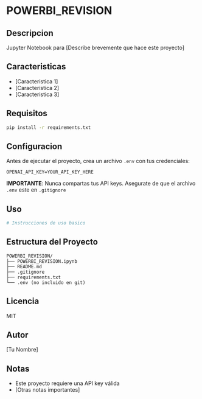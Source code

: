 # POWERBI_REVISION

## Descripcion
Jupyter Notebook para [Describe brevemente que hace este proyecto]

## Caracteristicas
- [Caracteristica 1]
- [Caracteristica 2]
- [Caracteristica 3]

## Requisitos
```bash
pip install -r requirements.txt
```

## Configuracion
Antes de ejecutar el proyecto, crea un archivo `.env` con tus credenciales:
```
OPENAI_API_KEY=YOUR_API_KEY_HERE
```

**IMPORTANTE**: Nunca compartas tus API keys. Asegurate de que el archivo `.env` este en `.gitignore`

## Uso
```python
# Instrucciones de uso basico
```

## Estructura del Proyecto
```
POWERBI_REVISION/
├── POWERBI_REVISION.ipynb
├── README.md
├── .gitignore
├── requirements.txt
└── .env (no incluido en git)
```

## Licencia
MIT

## Autor
[Tu Nombre]

## Notas
- Este proyecto requiere una API key válida
- [Otras notas importantes]
